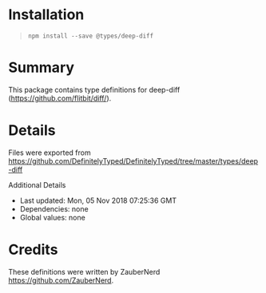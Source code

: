 # Installation
> `npm install --save @types/deep-diff`

# Summary
This package contains type definitions for deep-diff (https://github.com/flitbit/diff/).

# Details
Files were exported from https://github.com/DefinitelyTyped/DefinitelyTyped/tree/master/types/deep-diff

Additional Details
 * Last updated: Mon, 05 Nov 2018 07:25:36 GMT
 * Dependencies: none
 * Global values: none

# Credits
These definitions were written by ZauberNerd <https://github.com/ZauberNerd>.
